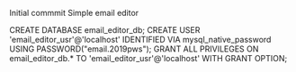 Initial commmit Simple email editor


CREATE DATABASE email_editor_db;
CREATE USER 'email_editor_usr'@'localhost' IDENTIFIED VIA mysql_native_password USING PASSWORD("email.2019pws");
GRANT ALL PRIVILEGES ON email_editor_db.* TO 'email_editor_usr'@'localhost' WITH GRANT OPTION;